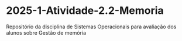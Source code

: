 # 2025-1-Atividade-2.2-Memoria
Repositório da disciplina de Sistemas Operacionais para avaliação dos alunos sobre Gestão de memória
